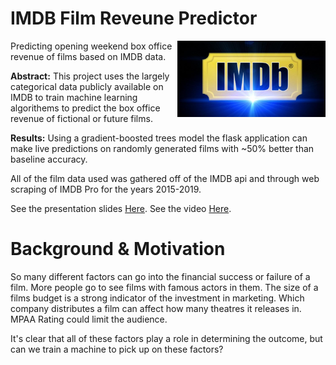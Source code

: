 # IMDB Film Reveune Predictor
<img src="img/IMDB.jpg" height=40%  width=47%  alt="IMDB Logo" ALIGN="right">

Predicting opening weekend box office revenue of films based on IMDB data.

__Abstract:__ This project uses the largely categorical data publicly available on IMDB to train machine learning algorithems to predict the box office revenue of fictional or future films.

__Results:__ Using a gradient-boosted trees model the flask application can make live predictions on randomly generated films with ~50% better than baseline accuracy.

All of the film data used was gathered off of the IMDB api and through web scraping of IMDB Pro for the years 2015-2019.

See the presentation slides [Here](). See the video [Here]().
<br clear="right">

# Background & Motivation

So many different factors can go into the financial success or failure of a film. More people go to see films with famous actors in them. The size of a films budget is a strong indicator of the investment in marketing. Which company distributes a film can affect how many theatres it releases in. MPAA Rating could limit the audience.

It's clear that all of these factors play a role in determining the outcome, but can we train a machine to pick up on these factors?